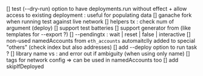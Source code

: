 [] test (--dry-run) option to have deployments.run without effect + allow access to existing deployment : useful for populating data
[] ganache fork when running test against live network
[] helpers tx : check num of argument (deploy)
[] support test batteries
[] support generator from (like templates for --export ?)
[] --pendingtx : wait | reset | false | interactive
[] non-used namedAccounts from `eth_accounts` automaitclly added to special "others" (check index but also addresses)
[] add --deploy option to run task ?
[] library name vs <path>:<name> and error out if ambiguity (when using only name)
[] tags for network config => can be used in namedAccounts too
[] add skipIfDeployed
